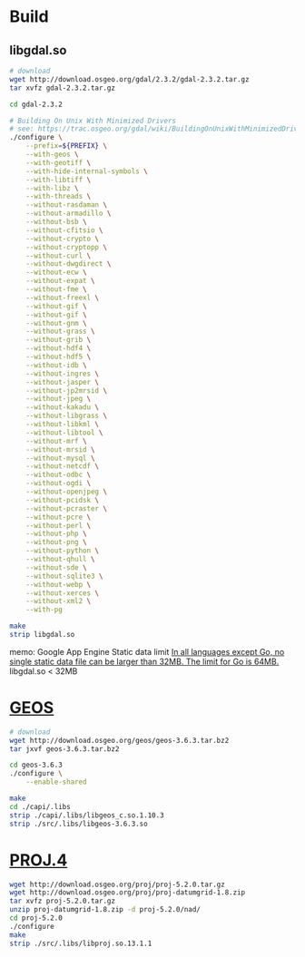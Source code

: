 # Build

## libgdal.so

```bash
# download
wget http://download.osgeo.org/gdal/2.3.2/gdal-2.3.2.tar.gz
tar xvfz gdal-2.3.2.tar.gz

cd gdal-2.3.2

# Building On Unix With Minimized Drivers
# see: https://trac.osgeo.org/gdal/wiki/BuildingOnUnixWithMinimizedDrivers
./configure \
    --prefix=${PREFIX} \
    --with-geos \
    --with-geotiff \
    --with-hide-internal-symbols \
    --with-libtiff \
    --with-libz \
    --with-threads \
    --without-rasdaman \
    --without-armadillo \
    --without-bsb \
    --without-cfitsio \
    --without-crypto \
    --without-cryptopp \
    --without-curl \
    --without-dwgdirect \
    --without-ecw \
    --without-expat \
    --without-fme \
    --without-freexl \
    --without-gif \
    --without-gif \
    --without-gnm \
    --without-grass \
    --without-grib \
    --without-hdf4 \
    --without-hdf5 \
    --without-idb \
    --without-ingres \
    --without-jasper \
    --without-jp2mrsid \
    --without-jpeg \
    --without-kakadu \
    --without-libgrass \
    --without-libkml \
    --without-libtool \
    --without-mrf \
    --without-mrsid \
    --without-mysql \
    --without-netcdf \
    --without-odbc \
    --without-ogdi \
    --without-openjpeg \
    --without-pcidsk \
    --without-pcraster \
    --without-pcre \
    --without-perl \
    --without-php \
    --without-png \
    --without-python \
    --without-qhull \
    --without-sde \
    --without-sqlite3 \
    --without-webp \
    --without-xerces \
    --without-xml2 \
    --with-pg

make
strip libgdal.so
```

memo: Google App Engine Static data limit
[In all languages except Go, no single static data file can be larger than 32MB. The limit for Go is 64MB.](https://cloud.google.com/appengine/quotas)
libgdal.so < 32MB



# [GEOS](https://trac.osgeo.org/geos/)

```bash
# download
wget http://download.osgeo.org/geos/geos-3.6.3.tar.bz2
tar jxvf geos-3.6.3.tar.bz2

cd geos-3.6.3
./configure \
    --enable-shared

make
cd ./capi/.libs
strip ./capi/.libs/libgeos_c.so.1.10.3
strip ./src/.libs/libgeos-3.6.3.so
```


# [PROJ.4](https://github.com/OSGeo/proj.4/wiki)

```bash
wget http://download.osgeo.org/proj/proj-5.2.0.tar.gz
wget http://download.osgeo.org/proj/proj-datumgrid-1.8.zip
tar xvfz proj-5.2.0.tar.gz
unzip proj-datumgrid-1.8.zip -d proj-5.2.0/nad/
cd proj-5.2.0
./configure
make
strip ./src/.libs/libproj.so.13.1.1
```
